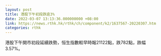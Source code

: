 ```yaml
---
layout: post
title: 港股下午初段跌逾3%
date: 2022-03-07 13:13:36.000000000 +08:00
link: https://news.rthk.hk/rthk/ch/component/k2/1637567-20220307.htm
categories: rthk
---
```


港股下午開市初段延續跌勢，恒生指數較早時報21122點，跌782點，跌幅3.57%。
